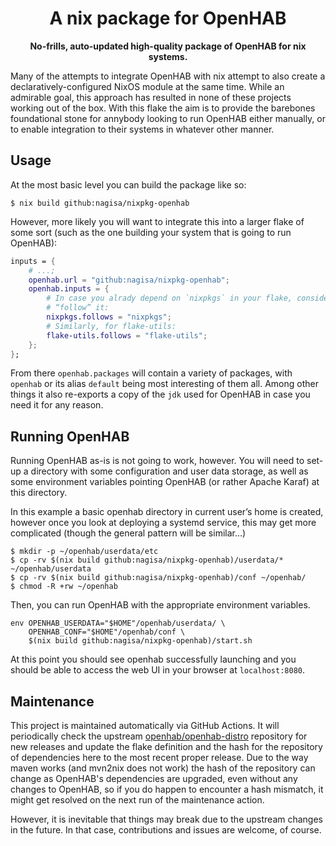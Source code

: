<div align="center">
    <h1>A nix package for OpenHAB</h1>
    <strong>No-frills, auto-updated high-quality package of OpenHAB for nix systems.</strong>
</div>

Many of the attempts to integrate OpenHAB with nix attempt to also create a
declaratively-configured NixOS module at the same time. While an admirable goal, this approach has
resulted in none of these projects working out of the box. With this flake the aim is to provide
the barebones foundational stone for annybody looking to run OpenHAB either manually, or to enable
integration to their systems in whatever other manner.

## Usage

At the most basic level you can build the package like so:

```console
$ nix build github:nagisa/nixpkg-openhab
```

However, more likely you will want to integrate this into a larger flake of some sort (such as the
one building your system that is going to run OpenHAB):

```nix
inputs = {
    # ...;
    openhab.url = "github:nagisa/nixpkg-openhab";
    openhab.inputs = {
        # In case you alrady depend on `nixpkgs` in your flake, consider having `openhab`
        # “follow” it:
        nixpkgs.follows = "nixpkgs";
        # Similarly, for flake-utils:
        flake-utils.follows = "flake-utils";
    };
};
```

From there `openhab.packages` will contain a variety of packages, with `openhab` or its alias
`default` being most interesting of them all. Among other things it also re-exports a copy of the
`jdk` used for OpenHAB in case you need it for any reason.

## Running OpenHAB

Running OpenHAB as-is is not going to work, however. You will need to set-up a directory with some
configuration and user data storage, as well as some environment variables pointing OpenHAB (or
rather Apache Karaf) at this directory.

In this example a basic openhab directory in current user’s home is created, however once you look
at deploying a systemd service, this may get more complicated (though the general pattern will be
similar…)

```console
$ mkdir -p ~/openhab/userdata/etc
$ cp -rv $(nix build github:nagisa/nixpkg-openhab)/userdata/* ~/openhab/userdata
$ cp -rv $(nix build github:nagisa/nixpkg-openhab)/conf ~/openhab/
$ chmod -R +rw ~/openhab
```

Then, you can run OpenHAB with the appropriate environment variables.

```console
env OPENHAB_USERDATA="$HOME"/openhab/userdata/ \
    OPENHAB_CONF="$HOME"/openhab/conf \
    $(nix build github:nagisa/nixpkg-openhab)/start.sh
```

At this point you should see openhab successfully launching and you should be able to access the
web UI in your browser at `localhost:8080`.

## Maintenance

This project is maintained automatically via GitHub Actions. It will periodically check the
upstream [openhab/openhab-distro](https://github.com/openhab/openhab-distro) repository for new
releases and update the flake definition and the hash for the repository of dependencies here to
the most recent proper release. Due to the way maven works (and mvn2nix does not work) the hash of
the repository can change as OpenHAB's dependencies are upgraded, even without any changes to
OpenHAB, so if you do happen to encounter a hash mismatch, it might get resolved on the next run of
the maintenance action.

However, it is inevitable that things may break due to the upstream changes in the future. In that
case, contributions and issues are welcome, of course.
